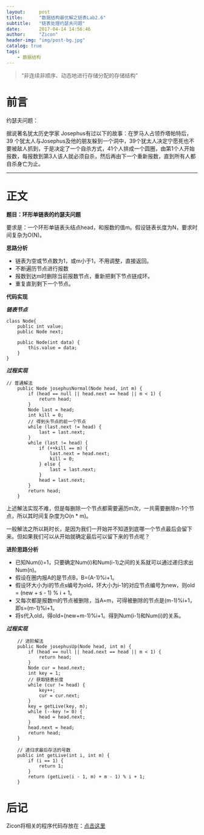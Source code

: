 ```yaml
---
layout:     post
title:      "数据结构最优解之链表Lab2.6"
subtitle:   "链表处理约瑟夫问题"
date:       2017-04-14 14:56:46
author:     "Zicon"
header-img: "img/post-bg.jpg"
catalog: true
tags:
    - 数据结构
---
```


> “非连续非顺序、动态地进行存储分配的存储结构“

# 前言

约瑟夫问题：

据说著名犹太历史学家 Josephus有过以下的故事：在罗马人占领乔塔帕特后，39 个犹太人与Josephus及他的朋友躲到一个洞中，39个犹太人决定宁愿死也不要被敌人抓到，于是决定了一个自杀方式，41个人排成一个圆圈，由第1个人开始报数，每报数到第3人该人就必须自杀，然后再由下一个重新报数，直到所有人都自杀身亡为止。

---

# 正文

**题目：环形单链表的约瑟夫问题**

要求是：一个环形单链表头结点head，和报数的值m。假设链表长度为N，要求时间复杂为O(N)。

**思路分析**
 
 - 链表为空或节点数为1，或m小于1，不用调整，直接返回。
 - 不断遍历节点进行报数
 - 报数到达m时删除当前报数节点，重新把剩下节点链成环。
 - 重复直到剩下一个节点。
 
**代码实现**

***链表节点***

```
class Node{
	public int value;
	public Node next;
	
	public Node(int data) {
		this.value = data;
	}
}
```
  
***过程实现***

```
// 普通解法
	public Node josephusNormal(Node head, int m) {
		if (head == null || head.next == head || m < 1) {
			return head;
		}
		Node last = head;
		int kill = 0;
		// 得到头节点的前一个节点
		while (last.next != head) {
			last = last.next;
		}
		while (last != head) {
			if (++kill == m) {
				last.next = head.next;
				kill = 0;
			} else {
				last = last.next;
			}
			head = last.next;
		}
		return head;
	}
```  

上述解法实现不难，但是每删除一个节点都需要遍历m次，一共需要删除n-1个节点，所以其时间复杂度为O(n * m)。

一般解法之所以耗时长，是因为我们一开始并不知道到底哪一个节点最后会留下来。但如果我们可以从开始就确定最后可以留下来的节点呢？

**进阶思路分析** 
 
 - 已知Num(i)=1，只要确定Num(i)和Num(i-1)之间的关系就可以通过递归求出Num(n)。
 - 假设在圈内报A的是节点B，B=(A-1)%i+1。
 - 假设环大小为i的节点s编号为old，环大小为i-1的对应节点编号为new，则old = (new + s - 1) % i + 1。
 - 又每次都是报数m的节点被删除，当A=m，可得被删除的节点是(m-1)%i+1，即s=(m-1)%i+1。
 - 将s代入old，得old=(new+m-1)%i+1。得到Num(i-1)和Num(i)的关系。
 
***过程实现***

```
	// 进阶解法
	public Node josephusUp(Node head, int m) {
		if (head == null || head.next == head || m < 1) {
			return head;
		}
		Node cur = head.next;
		int key = 1;
		// 获取链表长度
		while (cur != head) {
			key++;
			cur = cur.next;
		}
		key = getLive(key, m);
		while (--key != 0) {
			head = head.next;
		}
		head.next = head;
		return head;
	}

	// 递归求最后存活的号数
	public int getLive(int i, int m) {
		if (i == 1) {
			return 1;
		}
		return (getLive(i - 1, m) + m - 1) % i + 1;
	}
``` 
 
# 后记
Zicon将相关的程序代码存放在：[点击这里](https://github.com/ZZicon/Algorithm/tree/master/src/%E7%AC%AC%E4%BA%8C%E7%AB%A0)
